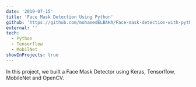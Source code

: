 ```yaml
---
date: '2019-07-15'
title: 'Face Mask Detection Using Python'
github: 'https://github.com/mohamedELBAHA/Face-mask-detection-with-python'
external: ''
tech:
  - Python
  - Tensorflow
  - MobilNet
showInProjects: true
---
```


In this project, we built a Face Mask Detector using Keras, Tensorflow, MobileNet and OpenCV.
